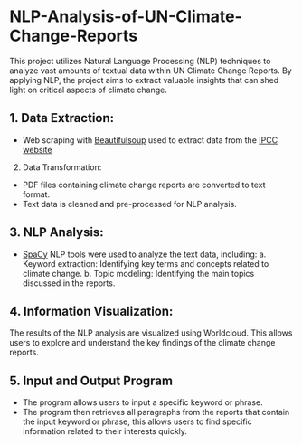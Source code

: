 # NLP-Analysis-of-UN-Climate-Change-Reports
This project utilizes Natural Language Processing (NLP) techniques to analyze vast amounts of textual data within UN Climate Change Reports. By applying NLP, the project aims to extract valuable insights that can shed light on critical aspects of climate change.

## 1. Data Extraction:

* Web scraping with [Beautifulsoup](https://beautiful-soup-4.readthedocs.io/en/latest/) used to extract data from the [IPCC website](https://www.ipcc.ch/report/ar6/wg2/)

2. Data Transformation:

* PDF files containing climate change reports are converted to text format.
* Text data is cleaned and pre-processed for NLP analysis.

## 3. NLP Analysis:

* [SpaCy](https://spacy.io/usage) NLP tools were used to analyze the text data, including:
  a. Keyword extraction: Identifying key terms and concepts related to climate change.
  b. Topic modeling: Identifying the main topics discussed in the reports.

## 4. Information Visualization:

The results of the NLP analysis are visualized using Worldcloud. This allows users to explore and understand the key findings of the climate change reports.

## 5. Input and Output Program

* The program allows users to input a specific keyword or phrase.
* The program then retrieves all paragraphs from the reports that contain the input keyword or phrase, this allows users to find specific information related to their interests quickly.
